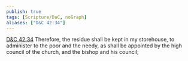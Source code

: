```yaml
---
publish: true
tags: [Scripture/DaC, noGraph]
aliases: ["D&C 42:34"]
---
```

[D&C 42:34](https://churchofjesuschrist.org/study/scriptures/dc-testament/dc/42?lang=eng&id=p34#p34) Therefore, the residue shall be kept in my storehouse, to administer to the poor and the needy, as shall be appointed by the high council of the church, and the bishop and his council;

